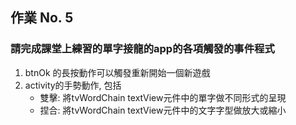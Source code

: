 ## 作業 No. 5

### 請完成課堂上練習的單字接龍的app的各項觸發的事件程式 
1. btnOk 的長按動作可以觸發重新開始一個新遊戲
2. activity的手勢動作, 包括
   - 雙擊: 將tvWordChain textView元件中的單字做不同形式的呈現
   - 捏合: 將tvWordChain textView元件中的文字字型做放大或縮小
